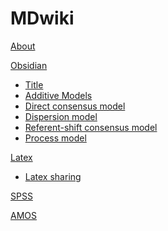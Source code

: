 # MDwiki

[About](index.md)

[Obsidian]()

  * [Title](Title.md)
  * [Additive Models](Additive_Models.md)
  * [Direct consensus model](Direct_consensus_model.md)
  * [Dispersion model](Dispersion_model.md)
  * [Referent-shift consensus model](Referent-shift_consensus_model.md)
  * [Process model](Process_model.md)

[Latex]()

  * [Latex sharing](Latex.md)

[SPSS](SPSS.md)

[AMOS](AMOS.md)








<script src="https://polyfill.io/v3/polyfill.min.js?features=es6"></script>
<script id="MathJax-script" async src="https://cdn.jsdelivr.net/npm/mathjax@3/es5/tex-mml-chtml.js"></script>
